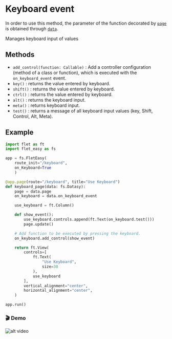 # Keyboard event

In order to use this method, the parameter of the function decorated by [`page`](/flet-easy/0.2.0/how-to-use/#decorator-page) is obtained through [`data`](/flet-easy/0.2.0/how-to-use/#datasy-data).

Manages keyboard input of values

## Methods

* `add_control(function: Callable)` : Add a controller configuration (method of a class or function), which is executed with the `on_keyboard_event` event.
* `key()` : returns the value entered by keyboard.
* `shift()` : returns the value entered by keyboard.
* `ctrl()` : returns the value entered by keyboard.
* `alt()` : returns the keyboard input.
* `meta()` : returns keyboard input.
* `test()` : returns a message of all keyboard input values (key, Shift, Control, Alt, Meta).

## Example

```python hl_lines="6 12 16-18 21"
import flet as ft
import flet_easy as fs

app = fs.FletEasy(
    route_init="/keyboard",
    on_Keyboard=True
    )

@app.page(route="/keyboard", title="Use Keyboard")
def keyboard_page(data: fs.Datasy):
    page = data.page
    on_keyboard = data.on_keyboard_event

    use_keyboard = ft.Column()

    def show_event():
        use_keyboard.controls.append(ft.Text(on_keyboard.test()))
        page.update()

    # Add function to be executed by pressing the keyboard.
    on_keyboard.add_control(show_event)

    return ft.View(
        controls=[
            ft.Text(
                "Use Keyboard",
                size=30
            ),
            use_keyboard
        ],
        vertical_alignment="center",
        horizontal_alignment="center",
    )

app.run()
```

### 🎬 **Demo**

![alt video](../assets/gifs/on_keyboard.gif "use keyboard")
